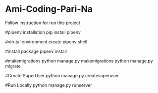 # Ami-Coding-Pari-Na
Follow instruction for run this project

#pipenv installation
pip install pipenv

#virutal environment create
pipenv shell

#install package
pipenv install

#makemigrations
python manage.py makemigrations
python manage.py migrate

#Create SuperUser
python manage.py createsuperuser

#Run Locally
python manage.py runserver


